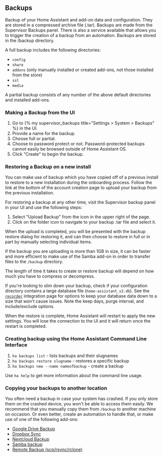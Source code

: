 ## Backups

Backup of your Home Assistant and add-on data and configuration. They are stored in a compressed archive file (.tar). Backups are made from the Supervisor Backups panel. There is also a service available that allows you to trigger the creation of a backup from an automation. Backups are stored in the /backup directory.

A full backup includes the following directories:

* `config`
* `share`
* `addons` (only manually installed or created add-ons, not those installed from the store)
* `ssl`
* `media`

A partial backup consists of any number of the above default directories and installed add-ons.

### Making a Backup from the UI

1. Go to {% my supervisor_backups title="Settings > System > Backups" %} in the UI.
2. Provide a name for the backup.
3. Choose full or partial.
4. Choose to password protect or not. Password-protected backups cannot easily be browsed outside of Home Assistant OS.
5. Click "Create" to begin the backup.

### Restoring a Backup on a new install

You can make use of backup which you have copied off of a previous install to restore to a new installation during the onboarding process. Follow the link at the bottom of the account creation page to upload your backup from the previous installation.

For restoring a backup at any other time, visit the Supervisor backup panel in your UI and use the following steps:

1. Select "Upload Backup" from the icon in the upper right of the page.
2. Click on the folder icon to navigate to your backup .tar file and select it.

When the upload is completed, you will be presented with the backup restore dialog for restoring it, and can then choose to restore in full or in part by manually selecting individual items.

If the backup you are uploading is more than 1GB in size, it can be faster and more efficient to make use of the Samba add-on in order to transfer files to the `/backup` directory.

The length of time it takes to create or restore backup will depend on how much you have to compress or decompress.

If you're looking to slim down your backup, check if your configuration directory contains a large database file (`home-assistant_v2.db`). See the [`recorder`](/integrations/recorder/) integration page for options to keep your database data down to a size that won't cause issues. Note the keep days, purge interval, and include/exclude options.

When the restore is complete, Home Assistant will restart to apply the new settings. You will lose the connection to the UI and it will return once the restart is completed.

### Creating backup using the Home Assistant Command Line Interface

1. `ha backups list` - lists backups and their slugnames
2. `ha backups restore slugname` - restores a specific backup
3. `ha backups new --name nameofbackup` - create a backup

Use `ha help` to get more information about the command line usage.


### Copying your backups to another location

You often need a backup in case your system has crashed. If you only store them on the crashed device, you won't be able to access them easily. We recommend that you manually copy them from `/backup` to another machine on occasion. Or even better, create an automation to handle that, or make use of one of the following add-ons:

- [Google Drive Backup](https://github.com/sabeechen/hassio-google-drive-backup)
- [Dropbox Sync](https://github.com/danielwelch/hassio-dropbox-sync)
- [Nextcloud Backup](https://github.com/Sebclem/hassio-nextcloud-backup)
- [Samba backup](https://github.com/thomasmauerer/hassio-addons/tree/master/samba-backup)
- [Remote Backup (scp/rsync/rclone)](https://github.com/ikifar2012/remote-backup-addon)
